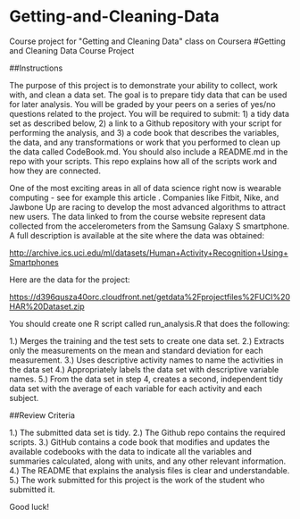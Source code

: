 # Getting-and-Cleaning-Data
Course project for "Getting and Cleaning Data" class on Coursera
#Getting and Cleaning Data Course Project

##Instructions

The purpose of this project is to demonstrate your ability to collect, work with, and clean a data set. The goal is to prepare tidy data that can be used for later analysis. You will be graded by your peers on a series of yes/no questions related to the project. You will be required to submit: 1) a tidy data set as described below, 2) a link to a Github repository with your script for performing the analysis, and 3) a code book that describes the variables, the data, and any transformations or work that you performed to clean up the data called CodeBook.md. You should also include a README.md in the repo with your scripts. This repo explains how all of the scripts work and how they are connected.

One of the most exciting areas in all of data science right now is wearable computing - see for example this article . Companies like Fitbit, Nike, and Jawbone Up are racing to develop the most advanced algorithms to attract new users. The data linked to from the course website represent data collected from the accelerometers from the Samsung Galaxy S smartphone. A full description is available at the site where the data was obtained:

http://archive.ics.uci.edu/ml/datasets/Human+Activity+Recognition+Using+Smartphones

Here are the data for the project:

https://d396qusza40orc.cloudfront.net/getdata%2Fprojectfiles%2FUCI%20HAR%20Dataset.zip

You should create one R script called run_analysis.R that does the following:

1.) Merges the training and the test sets to create one data set. 2.) Extracts only the measurements on the mean and standard deviation for each measurement. 3.) Uses descriptive activity names to name the activities in the data set 4.) Appropriately labels the data set with descriptive variable names. 5.) From the data set in step 4, creates a second, independent tidy data set with the average of each variable for each activity and each subject.

##Review Criteria

1.) The submitted data set is tidy. 2.) The Github repo contains the required scripts. 3.) GitHub contains a code book that modifies and updates the available codebooks with the data to indicate all the variables and summaries calculated, along with units, and any other relevant information. 4.) The README that explains the analysis files is clear and understandable. 5.) The work submitted for this project is the work of the student who submitted it.

Good luck!

